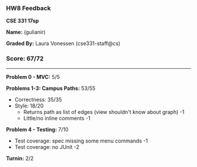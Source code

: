 ### HW8 Feedback

**CSE 331 17sp**

**Name:** (gulianir)

**Graded By:** Laura Vonessen (cse331-staff@cs)

### Score: 67/72
---
**Problem 0 - MVC:** 5/5

**Problems 1-3: Campus Paths:** 53/55

- Correctness: 35/35
- Style: 18/20
  - Returns path as list of edges (view shouldn't know about graph) -1
  - Little/no inline comments -1

**Problem 4 - Testing:** 7/10

- Test coverage: spec missing some menu commands -1
- Test coverage: no JUnit -2

**Turnin:** 2/2

